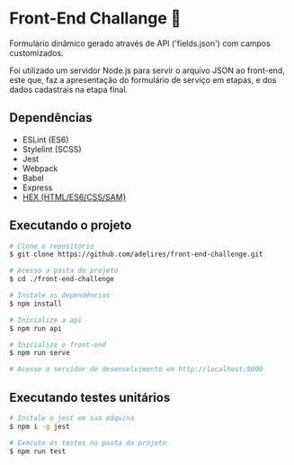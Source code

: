 # Front-End Challange  :haircut:

Formulário dinâmico gerado através de API ('fields.json') com campos customizados.

Foi utilizado um servidor Node.js para servir o arquivo JSON ao front-end, este que, faz a apresentação do formulário de serviço em etapas, e dos dados cadastrais na etapa final.

## Dependências

- ESLint (ES6)
- Stylelint (SCSS)
- Jest
- Webpack
- Babel
- Express
- [HEX (HTML/ES6/CSS/SAM)](https://medium.com/@metapgmr/hex-a-no-framework-approach-to-building-modern-web-apps-e43f74190b9c)

## Executando o projeto

```sh
# Clone o repositório
$ git clone https://github.com/adelires/front-end-challenge.git

# Acesso a pasta do projeto
$ cd ./front-end-challenge

# Instale as dependências
$ npm install

# Inicialize a api
$ npm run api

# Inicialize o front-end
$ npm run serve

# Acesse o servidor de desenvolvimento em http://localhost:9000
```

## Executando testes unitários

```sh
# Instale o jest em sua máquina
$ npm i -g jest

# Execute os testes na pasta do projeto
$ npm run test
```
